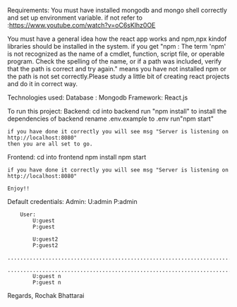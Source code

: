 Requirements: You must have installed mongodb and mongo shell correctly and set up environment variable.
if not refer to 
:https://www.youtube.com/watch?v=oC6sKlhz0OE

You must have a general idea how the react app works and npm,npx kindof libraries should be installed in the system.
if you get
"npm : The term 'npm' is not recognized as the name of a cmdlet, function, script file, or operable program. Check the spelling of the 
name, or if a path was included, verify that the path is correct and try again."
means you have not installed npm or the path is not set correctly.Please study a little bit of creating react projects and do  it in correct way.

Technologies used:
Database : Mongodb
Framework: React.js

To run this project:
Backend:
    cd into backend
    run "npm install" to install the dependencies of backend
    rename .env.example to .env 
    run"npm start"

    if you have done it correctly you will see msg "Server is listening on http://localhost:8080"
    then you are all set to go.

Frontend:
    cd into frontend
    npm install
    npm start

    if you have done it correctly you will see msg "Server is listening on http://localhost:8080"

    Enjoy!!

   Default credentials:
       Admin:
           U:admin
           P:admin

        User:
            U:guest
            P:guest

            U:guest2
            P:guest2
            ........................................................................................
            ........................................................................................
            U:guest n
            P:guest n
            
Regards,
Rochak Bhattarai
    

